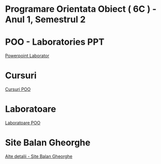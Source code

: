 # Programare Orientata Obiect ( 6C ) - Anul 1, Semestrul 2

# POO - Laboratories  PPT
<a href="https://docs.google.com/presentation/d/1adfvG2JKIjZw02eeboiILxUcyp_e0dfpOATl_3f_ajU/edit#slide=id.p" target="_blank">Powerpoint Laborator</a>

# Cursuri
<a href="https://sites.google.com/view/fii-poo/2021/laboratories" target="_blank">Cursuri POO</a>

# Laboratoare
<a href="https://sites.google.com/view/fii-poo/2021/laboratories" target="_blank">Laboratoare POO</a>

# Site Balan Gheorghe
<a href="http://students.info.uaic.ro/~gheorghe.balan/" target="_blank">Alte detalii - Site Balan Gheorghe</a>
